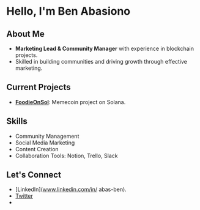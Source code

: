 # Hello, I'm Ben Abasiono 

## About Me
- **Marketing Lead & Community Manager** with experience in blockchain projects.
- Skilled in building communities and driving growth through effective marketing.

## Current Projects
- **[FoodieOnSol](https://twitter.com/FoodieOnSol)**: Memecoin project on Solana.

## Skills
- Community Management
- Social Media Marketing
- Content Creation
- Collaboration Tools: Notion, Trello, Slack

## Let's Connect
- [LinkedIn](www.linkedin.com/in/
abas-ben).
- [Twitter](https://x.com/AbasionoBen?s=09)
- 
